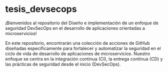 # tesis_devsecops

¡Bienvenidos al repositorio del Diseño e implementación de un enfoque de seguridad DevSecOps en el desarrollo de aplicaciones orientadas a microservicios!

En este repositorio, encontrarán una colección de acciones de GitHub diseñadas específicamente para fortalecer y automatizar la seguridad en el ciclo de vida de desarrollo de aplicaciones de microservicios. Nuestro enfoque se centra en la integración continua (CI), la entrega continua (CD) y las prácticas de seguridad desde el inicio (DevSecOps).
